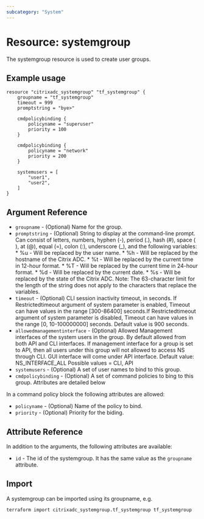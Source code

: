 ```yaml
---
subcategory: "System"
---
```


# Resource: systemgroup

The systemgroup resource is used to create user groups.


## Example usage

```hcl
resource "citrixadc_systemgroup" "tf_systemgroup" {
    groupname = "tf_systemgroup"
    timeout = 999
    promptstring = "bye>"

    cmdpolicybinding { 
        policyname = "superuser"
        priority = 100
    }

    cmdpolicybinding { 
        policyname = "network"
        priority = 200
    }

    systemusers = [
        "user1",
		"user2",
    ]
}
```


## Argument Reference

* `groupname` - (Optional) Name for the group. 
* `promptstring` - (Optional) String to display at the command-line prompt. Can consist of letters, numbers, hyphen (-), period (.), hash (#), space ( ), at (@), equal (=), colon (:), underscore (\_), and the following variables: * %u - Will be replaced by the user name. * %h - Will be replaced by the hostname of the Citrix ADC. * %t - Will be replaced by the current time in 12-hour format. * %T - Will be replaced by the current time in 24-hour format. * %d - Will be replaced by the current date. * %s - Will be replaced by the state of the Citrix ADC. Note: The 63-character limit for the length of the string does not apply to the characters that replace the variables.
* `timeout` - (Optional) CLI session inactivity timeout, in seconds. If Restrictedtimeout argument of system parameter is enabled, Timeout can have values in the range [300-86400] seconds.If Restrictedtimeout argument of system parameter is disabled, Timeout can have values in the range [0, 10-100000000] seconds. Default value is 900 seconds.
* `allowedmanagementinterface` - (Optional) Allowed Management interfaces of the system users in the group. By default allowed from both API and CLI interfaces. If management interface for a group is set to API, then all users under this group will not allowed to access NS through CLI. GUI interface will come under API interface.
Default value: NS_INTERFACE_ALL
Possible values = CLI, API
* `systemusers` - (Optional) A set of user names to bind to this group.
* `cmdpolicybinding` - (Optional) A set of command policies to bing to this group. Attributes are detailed below

In a command policy block the following attributes are allowed:

* `policyname` - (Optional) Name of the policy to bind.
* `priority` - (Optional) Priority for the biding.


## Attribute Reference

In addition to the arguments, the following attributes are available:

* `id` - The id of the systemgroup. It has the same value as the `groupname` attribute.


## Import

A systemgroup can be imported using its groupname, e.g.

```shell
terraform import citrixadc_systemgroup.tf_systemgroup tf_systemgroup
```
